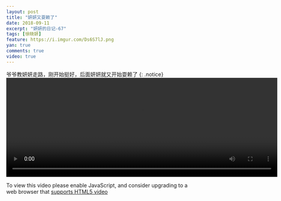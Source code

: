 ```yaml
---
layout: post
title: "妍妍又耍赖了"
date: 2018-09-11
excerpt: "妍妍的日记-67"
tags: [徐晓妍]
feature: https://i.imgur.com/Ds6S7lJ.png
yan: true
comments: true
video: true
---
```

爷爷教妍妍走路，刚开始挺好，后面妍妍就又开始耍赖了
{: .notice}
<video id="my-video" class="video-js vjs-16-9 clipboard" controls preload="auto" width="722" height="264" data-setup="{}">
    <source src="{{ site.staticUrl }}/yanyan/video/shualai.mp4" type='video/mp4'>
    <p class="vjs-no-js">
      To view this video please enable JavaScript, and consider upgrading to a web browser that
      <a href="http://videojs.com/html5-video-support/" target="_blank">supports HTML5 video</a>
    </p>
</video>
